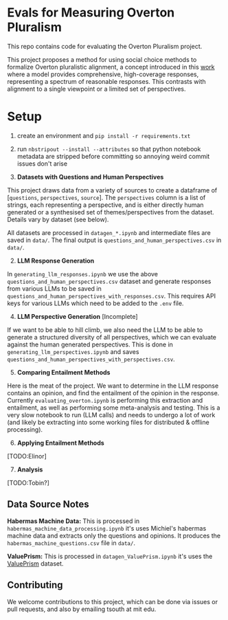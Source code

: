 # Evals for Measuring Overton Pluralism

This repo contains code for evaluating the Overton Pluralism project.

This project proposes a method for using social choice methods to formalize Overton pluralistic alignment, a concept introduced in this [work](https://arxiv.org/pdf/2402.05070) where a model provides comprehensive, high-coverage responses, representing a spectrum of reasonable responses. This contrasts with alignment to a single viewpoint or a limited set of perspectives.

# Setup

1. create an environment and `pip install -r requirements.txt`
2. run `nbstripout --install --attributes` so that python notebook metadata are stripped before committing so annoying weird commit issues don't arise

1. **Datasets with Questions and Human Perspectives**

This project draws data from a variety of sources to create a dataframe of [`questions`, `perspectives`, `source`]. The `perspectives` column is a list of strings, each representing a perspective, and is either directly human generated or a synthesised set of themes/perspectives from the dataset. Details vary by dataset (see below). 

All datasets are processed in `datagen_*.ipynb` and intermediate files are saved in `data/`. The final output is `questions_and_human_perspectives.csv` in `data/`.

2. **LLM Response Generation**

In `generating_llm_responses.ipynb` we use the above `questions_and_human_perspectives.csv` dataset and generate responses from various LLMs to be saved in `questions_and_human_perspectives_with_responses.csv`. This requires API keys for various LLMs which need to be added to the `.env` file.

4. **LLM Perspective Generation** [Incomplete]

If we want to be able to hill climb, we also need the LLM to be able to generate a structured diversity of all perspectives, which we can evaluate against the human generated perspectives. This is done in `generating_llm_perspectives.ipynb` and saves `questions_and_human_perspectives_with_perspectives.csv`.

5. **Comparing Entailment Methods**

Here is the meat of the project. We want to determine in the LLM response contains an opinion, and find the entailment of the opinion in the response. Currently `evaluating_overton.ipynb` is performing this extraction and entailment, as well as performing some meta-analysis and testing. This is a very slow notebook to run (LLM calls) and needs to undergo a lot of work (and likely be extracting into some working files for distributed & offline processing).

6. **Applying Entailment Methods**

[TODO:Elinor]

7. **Analysis**

[TODO:Tobin?]


## Data Source Notes

**Habermas Machine Data:** This is processed in `habermas_machine_data_processing.ipynb` it's uses Michiel's habermas machine data and extracts only the questions and opinions. It produces the `habermas_machine_questions.csv` file in `data/`.

**ValuePrism:** This is processed in `datagen_ValuePrism.ipynb` it's uses the [ValuePrism](https://huggingface.co/datasets/allenai/ValuePrism) dataset.


## Contributing

We welcome contributions to this project, which can be done via issues or pull requests, and also by emailing tsouth at mit edu.
